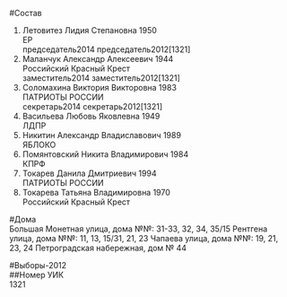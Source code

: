 #Состав  
1. Летовитез Лидия Степановна 1950  
    ЕР  
    председатель2014 председатель2012[1321]  
2. Маланчук Александр Алексеевич 1944  
    Российский Красный Крест  
    заместитель2014 заместитель2012[1321]  
3. Соломахина Виктория Викторовна 1983  
    ПАТРИОТЫ РОССИИ  
    секретарь2014 секретарь2012[1321]  
4. Васильева Любовь Яковлевна 1949  
    ЛДПР  
5. Никитин Александр Владиславович 1989  
    ЯБЛОКО  
6. Помянтовский Никита Владимирович 1984  
    КПРФ  
7. Токарев Данила Дмитриевич 1994  
    ПАТРИОТЫ РОССИИ  
8. Токарева Татьяна Владимировна 1970  
    Российский Красный Крест  

#Дома  
Большая Монетная улица, дома №№: 31-33, 32, 34, 35/15 Рентгена улица, дома №№: 11, 13, 15/31, 21, 23 Чапаева улица, дома №№: 19, 21, 23, 24 Петроградская набережная, дом № 44  
  
#Выборы-2012  
##Номер УИК  
1321  
